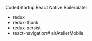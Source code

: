 Code4Startup React Native Boilerplate:
- redux
- redux-thunk
- redux-persist
- react-navigation# airAtelierMobile
